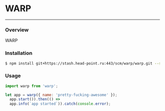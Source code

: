 # WARP
----

### Overview
WARP

### Installation
``` bash
$ npm install git+https://stash.head-point.ru:443/scm/warp/warp.git --save
```

### Usage
```js
import warp from 'warp';

let app = warp({ name: 'pretty-fucking-awesome' });
  app.start()).then(() =>
  app.info(`app started`)).catch(console.error);
```

